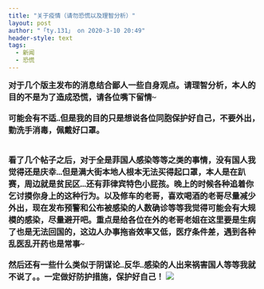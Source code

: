 ```yaml
---
title: "关于疫情（请勿恐慌以及理智分析）"
layout: post
author: "「ty.131」 on 2020-3-10 20:49"
header-style: text
tags:
  - 新闻
  - 恐慌
---
```


<head></head>
<body>
 <font face="宋体"><font size="3"><strong>对于几个版主发布的消息结合鄙人一些自身观点。请理智分析，本人的目的不是为了造成恐慌，请各位嘴下留情~<br> <br> 可能会有不适..但是我的目的只是想说各位同胞保护好自己，不要外出，勤洗手消毒，佩戴好口罩。<br> <br> <br> 看了几个帖子之后，对于全是菲国人感染等等之类的事情，没有国人我觉得还是庆幸...但是满大街本地人根本无法买得起口罩，本人是在趴赛，周边就是贫民区...还有菲律宾特色小屁孩。晚上的时候各种追着你乞讨摸你身上的这种行为。以及修车的老哥，喜欢喝酒的老哥尽量减少外出，现在发布预警和公布被感染的人数确诊等等我觉得可能会有大规模的感染，尽量避开吧。重点是给各位在外的老哥老姐在这里要是生病了也是无法回国的，这边人办事拖沓效率又低，医疗条件差，遇到各种乱医乱开药也是常事~<br> <br> 然后还有一些什么类似于阴谋论..反华..感染的人出来祸害国人等等我就不说了。。一定做好防护措施，保护好自己！</strong></font></font>
 <img src="https://bbs.boniu123.cc/static/image/smiley/4yangcong/33.gif" smilieid="453">
 <br>
</body>


